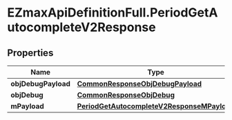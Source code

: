 # EZmaxApiDefinitionFull.PeriodGetAutocompleteV2Response

## Properties

Name | Type | Description | Notes
------------ | ------------- | ------------- | -------------
**objDebugPayload** | [**CommonResponseObjDebugPayload**](CommonResponseObjDebugPayload.md) |  | 
**objDebug** | [**CommonResponseObjDebug**](CommonResponseObjDebug.md) |  | [optional] 
**mPayload** | [**PeriodGetAutocompleteV2ResponseMPayload**](PeriodGetAutocompleteV2ResponseMPayload.md) |  | 


